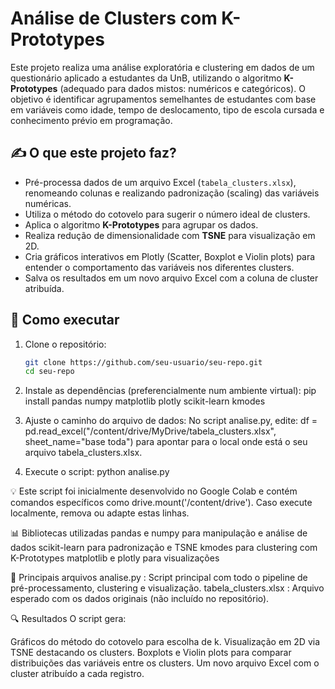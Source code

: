 # Análise de Clusters com K-Prototypes

Este projeto realiza uma análise exploratória e clustering em dados de um questionário aplicado a estudantes da UnB, utilizando o algoritmo **K-Prototypes** (adequado para dados mistos: numéricos e categóricos). O objetivo é identificar agrupamentos semelhantes de estudantes com base em variáveis como idade, tempo de deslocamento, tipo de escola cursada e conhecimento prévio em programação.

## ✍️ O que este projeto faz?

- Pré-processa dados de um arquivo Excel (`tabela_clusters.xlsx`), renomeando colunas e realizando padronização (scaling) das variáveis numéricas.
- Utiliza o método do cotovelo para sugerir o número ideal de clusters.
- Aplica o algoritmo **K-Prototypes** para agrupar os dados.
- Realiza redução de dimensionalidade com **TSNE** para visualização em 2D.
- Cria gráficos interativos em Plotly (Scatter, Boxplot e Violin plots) para entender o comportamento das variáveis nos diferentes clusters.
- Salva os resultados em um novo arquivo Excel com a coluna de cluster atribuída.

## 🚀 Como executar

1. Clone o repositório:
   ```bash
   git clone https://github.com/seu-usuario/seu-repo.git
   cd seu-repo
2. Instale as dependências (preferencialmente num ambiente virtual):
  pip install pandas numpy matplotlib plotly scikit-learn kmodes

3. Ajuste o caminho do arquivo de dados:
No script analise.py, edite:
  df = pd.read_excel("/content/drive/MyDrive/tabela_clusters.xlsx", sheet_name="base toda")
para apontar para o local onde está o seu arquivo tabela_clusters.xlsx.

4. Execute o script:
  python analise.py

💡 Este script foi inicialmente desenvolvido no Google Colab e contém comandos específicos como drive.mount('/content/drive'). Caso execute localmente, remova ou adapte estas linhas.

📊 Bibliotecas utilizadas
pandas e numpy para manipulação e análise de dados
scikit-learn para padronização e TSNE
kmodes para clustering com K-Prototypes
matplotlib e plotly para visualizações

📝 Principais arquivos
analise.py : Script principal com todo o pipeline de pré-processamento, clustering e visualização.
tabela_clusters.xlsx : Arquivo esperado com os dados originais (não incluído no repositório).

🔍 Resultados
O script gera:

Gráficos do método do cotovelo para escolha de k.
Visualização em 2D via TSNE destacando os clusters.
Boxplots e Violin plots para comparar distribuições das variáveis entre os clusters.
Um novo arquivo Excel com o cluster atribuído a cada registro.
